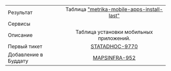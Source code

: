 | | |
|:------------- |:-------------:|
| Результат | Таблица ["metrika-mobile-apps-install-last"](https://yt.yandex-team.ru/hahn/navigation?path=//home/maps/analytics/legacy/nile/statadhoc-9770-metrika-mobile-apps-install-last)|
| Сервисы |  |
| Описание | Таблица установки мобильных приложений. |
| Первый тикет | [STATADHOC-9770](https://st.yandex-team.ru/STATADHOC-9770) |
| Добавление в Буддату | [MAPSINFRA-952](https://st.yandex-team.ru/MAPSINFRA-952)
